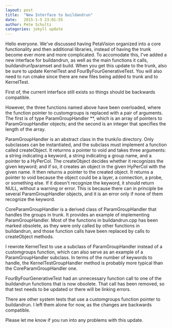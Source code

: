 ```yaml
---
layout: post
title:  "New Interface to buildandrun"
date:   2015-1-5 23:01:55
author: Pete Schultz
categories: jekyll update
---
```


Hello everyone.  We've discussed having PetaVision organized into a core functionality and then additional libraries, instead of having the trunk become ever more and more complicated.  To accomodate this, I've added a new interface for buildandrun, as well as the main functions it calls, buildandrun1paramset and build.  When you get this update to the trunk, also be sure to update KernelTest and FourByFourGenerativeTest.  You will also need to run cmake since there are new files being added to trunk and to KernelTest.

First of, the current interface still exists so things should be backwards compatible.

However, the three functions named above have been overloaded, where the function pointer to customgroups is replaced with a pair of arguments.  The first is of type ParamGroupHandler **, which is an array of pointers to ParamGroupHandler objects; and the second is an integer that specifies the length of the array.

ParamGroupHandler is an abstract class in the trunk/io directory.  Only subclasses can be instantiated, and the subclass must implement a function called createObject.  It returnns a pointer to void and takes three arguments: a string indicating a keyword, a string indicating a group name, and a pointer to a HyPerCol.  The createObject decides whether it recognizes the given keyword; and if so, it creates an object in the given HyPerCol with the given name.  It then returns a pointer to the created object.  It returns a pointer to void because the object could be a layer, a connection, a probe, or something else.  If it doesn't recognize the keyword, it should return NULL, without a warning or error.  This is because there can in principle be several ParamGroupHandler objects, and it is an error only if none of them recognize the keyword.

CoreParamGroupHandler is a derived class of ParamGroupHandler that handles the groups in trunk.    It provides an example of implementing ParamGroupHandler.  Most of the functions in buildandrun.cpp has been marked obsolete, as they were only called by other functions in buildandrun, and those function calls have been replaced by calls to createObject methods.

I rewrote KernelTest to use a subclass of ParamGroupHandler instead of a customgroups function, which can also serve as an example of a ParamGroupHandler subclass.  In terms of the number of keywords to handle, the KernelTestGroupHandler method is probably more typical than the CoreParamGroupHandler one.

FourByFourGenerativeTest had an unnecessary function call to one of the buildandrun functions that is now obsolete.  That call has been removed, so that test needs to be updated or there will be linking errors.

There are other system tests that use a customgroups function pointer to buildandrun.  I left them alone for now, as the changes are backwards compatible.

Please let me know if you run into any problems with this update.

